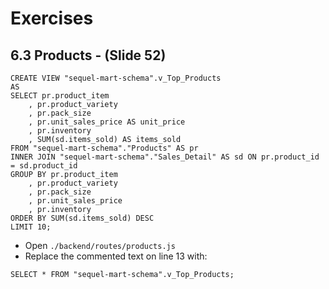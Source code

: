 # Exercises
## 6.3 Products - (Slide 52)
```
CREATE VIEW "sequel-mart-schema".v_Top_Products
AS
SELECT pr.product_item
	, pr.product_variety
	, pr.pack_size
	, pr.unit_sales_price AS unit_price
	, pr.inventory
	, SUM(sd.items_sold) AS items_sold
FROM "sequel-mart-schema"."Products" AS pr
INNER JOIN "sequel-mart-schema"."Sales_Detail" AS sd ON pr.product_id = sd.product_id
GROUP BY pr.product_item
	, pr.product_variety
	, pr.pack_size
	, pr.unit_sales_price
	, pr.inventory
ORDER BY SUM(sd.items_sold) DESC
LIMIT 10;
```

- Open `./backend/routes/products.js`
- Replace the commented text on line 13 with:

```
SELECT * FROM "sequel-mart-schema".v_Top_Products;
```